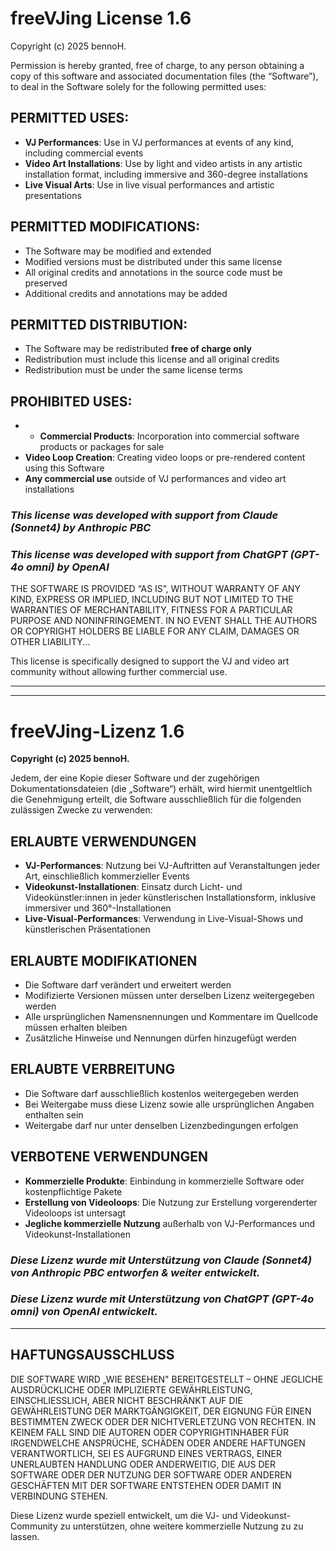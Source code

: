 # freeVJing License 1.6  
Copyright (c) 2025 bennoH.

Permission is hereby granted, free of charge, to any person obtaining a copy of this software and associated documentation files (the “Software”), to deal in the Software solely for the following permitted uses:

## PERMITTED USES:
- **VJ Performances**: Use in VJ performances at events of any kind, including commercial events  
- **Video Art Installations**: Use by light and video artists in any artistic installation format, including immersive and 360-degree installations  
- **Live Visual Arts**: Use in live visual performances and artistic presentations

## PERMITTED MODIFICATIONS:
- The Software may be modified and extended  
- Modified versions must be distributed under this same license  
- All original credits and annotations in the source code must be preserved  
- Additional credits and annotations may be added

## PERMITTED DISTRIBUTION:
- The Software may be redistributed **free of charge only**  
- Redistribution must include this license and all original credits  
- Redistribution must be under the same license terms

## PROHIBITED USES:
* * **Commercial Products**: Incorporation into commercial software products or packages for sale  
* **Video Loop Creation**: Creating video loops or pre-rendered content using this Software  
* **Any commercial use** outside of VJ performances and video art installations

 ### _This license was developed with support from Claude (Sonnet4) by Anthropic PBC_
 ### _This license was developed with support from ChatGPT (GPT-4o omni) by OpenAI_


THE SOFTWARE IS PROVIDED “AS IS”, WITHOUT WARRANTY OF ANY KIND, EXPRESS OR IMPLIED, INCLUDING BUT NOT LIMITED TO THE WARRANTIES OF MERCHANTABILITY, FITNESS FOR A PARTICULAR PURPOSE AND NONINFRINGEMENT.
IN NO EVENT SHALL THE AUTHORS OR COPYRIGHT HOLDERS BE LIABLE FOR ANY CLAIM, DAMAGES OR OTHER LIABILITY...


This license is specifically designed to support the VJ and video art community without allowing further commercial use.


---

---






# freeVJing-Lizenz 1.6  
**Copyright (c) 2025 bennoH.**

Jedem, der eine Kopie dieser Software und der zugehörigen Dokumentationsdateien (die „Software“) erhält, wird hiermit unentgeltlich die Genehmigung erteilt, die Software ausschließlich für die folgenden zulässigen Zwecke zu verwenden:

## ERLAUBTE VERWENDUNGEN
- **VJ-Performances**: Nutzung bei VJ-Auftritten auf Veranstaltungen jeder Art, einschließlich kommerzieller Events  
- **Videokunst-Installationen**: Einsatz durch Licht- und Videokünstler:innen in jeder künstlerischen Installationsform, inklusive immersiver und 360°-Installationen  
- **Live-Visual-Performances**: Verwendung in Live-Visual-Shows und künstlerischen Präsentationen  

## ERLAUBTE MODIFIKATIONEN
- Die Software darf verändert und erweitert werden  
- Modifizierte Versionen müssen unter derselben Lizenz weitergegeben werden  
- Alle ursprünglichen Namensnennungen und Kommentare im Quellcode müssen erhalten bleiben  
- Zusätzliche Hinweise und Nennungen dürfen hinzugefügt werden  

## ERLAUBTE VERBREITUNG
- Die Software darf ausschließlich kostenlos weitergegeben werden  
- Bei Weitergabe muss diese Lizenz sowie alle ursprünglichen Angaben enthalten sein  
- Weitergabe darf nur unter denselben Lizenzbedingungen erfolgen  

## VERBOTENE VERWENDUNGEN
- **Kommerzielle Produkte**: Einbindung in kommerzielle Software oder kostenpflichtige Pakete  
- **Erstellung von Videoloops**: Die Nutzung zur Erstellung vorgerenderter Videoloops ist untersagt  
- **Jegliche kommerzielle Nutzung** außerhalb von VJ-Performances und Videokunst-Installationen  

### _Diese Lizenz wurde mit Unterstützung von Claude (Sonnet4) von Anthropic PBC entworfen & weiter entwickelt._
### _Diese Lizenz wurde mit Unterstützung von ChatGPT (GPT-4o omni) von OpenAI entwickelt._

---

## HAFTUNGSAUSSCHLUSS
DIE SOFTWARE WIRD „WIE BESEHEN" BEREITGESTELLT – OHNE JEGLICHE AUSDRÜCKLICHE ODER IMPLIZIERTE GEWÄHRLEISTUNG, EINSCHLIESSLICH, ABER NICHT BESCHRÄNKT AUF DIE GEWÄHRLEISTUNG DER MARKTGÄNGIGKEIT, DER EIGNUNG FÜR EINEN BESTIMMTEN ZWECK ODER DER NICHTVERLETZUNG VON RECHTEN. IN KEINEM FALL SIND DIE AUTOREN ODER COPYRIGHTINHABER FÜR IRGENDWELCHE ANSPRÜCHE, SCHÄDEN ODER ANDERE HAFTUNGEN VERANTWORTLICH, SEI ES AUFGRUND EINES VERTRAGS, EINER UNERLAUBTEN HANDLUNG ODER ANDERWEITIG, DIE AUS DER SOFTWARE ODER DER NUTZUNG DER SOFTWARE ODER ANDEREN GESCHÄFTEN MIT DER SOFTWARE ENTSTEHEN ODER DAMIT IN VERBINDUNG STEHEN.


Diese Lizenz wurde speziell entwickelt, um die VJ- und Videokunst-Community zu unterstützen, ohne weitere kommerzielle Nutzung zu zu lassen.
